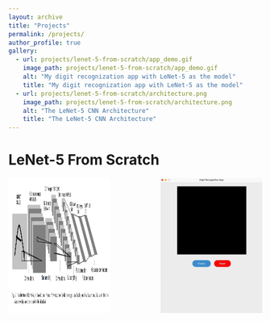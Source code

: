 ```yaml
---
layout: archive
title: "Projects"
permalink: /projects/
author_profile: true
gallery:
  - url: projects/lenet-5-from-scratch/app_demo.gif
    image_path: projects/lenet-5-from-scratch/app_demo.gif
    alt: "My digit recognization app with LeNet-5 as the model"
    title: "My digit recognization app with LeNet-5 as the model"
  - url: projects/lenet-5-from-scratch/architecture.png
    image_path: projects/lenet-5-from-scratch/architecture.png
    alt: "The LeNet-5 CNN Architecture"
    title: "The LeNet-5 CNN Architecture"
---
```


# LeNet-5 From Scratch 
<a href="https://github.com/T0mLam/LeNet-5-from-scratch"><i class="fab fa-github" ></i></a>

<div style="display: flex; justify-content: space-between;">
    <img src='/images/projects/lenet-5-from-scratch/architecture.png' width='40%'>
    <img src='/images/projects/lenet-5-from-scratch/app_demo.gif' width='40%'>
</div>
